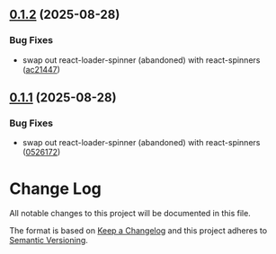 ## [0.1.2](https://github.com/smarter-sh/smarter.sh/compare/v0.1.1...v0.1.2) (2025-08-28)


### Bug Fixes

* swap out react-loader-spinner (abandoned) with react-spinners ([ac21447](https://github.com/smarter-sh/smarter.sh/commit/ac21447a8cb7b6272f581577cfa8e9e46523489b))

## [0.1.1](https://github.com/smarter-sh/smarter.sh/compare/v0.1.0...v0.1.1) (2025-08-28)


### Bug Fixes

* swap out react-loader-spinner (abandoned) with react-spinners ([0526172](https://github.com/smarter-sh/smarter.sh/commit/052617207d3f8e258e13c94a7f8061afc938a61a))

# Change Log

All notable changes to this project will be documented in this file.

The format is based on [Keep a Changelog](http://keepachangelog.com/) and this project adheres to [Semantic Versioning](http://semver.org/).
